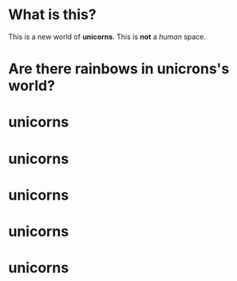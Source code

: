 # What is this?

This is a new world of **unicorns**. This is **not** a _human_ space.

# Are there rainbows in unicrons's world?

# unicorns
# unicorns
# unicorns
# unicorns
# unicorns
